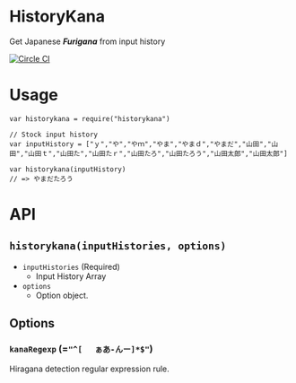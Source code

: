 # HistoryKana
Get Japanese ***Furigana*** from input history

[![Circle CI](https://circleci.com/gh/inuscript/historykana.svg?style=svg)](https://circleci.com/gh/inuscript/historykana)

# Usage

```
var historykana = require("historykana")

// Stock input history
var inputHistory = ["ｙ","や","やｍ","やま","やまｄ","やまだ","山田","山田","山田ｔ","山田た","山田たｒ","山田たろ","山田たろう","山田太郎","山田太郎"]

var historykana(inputHistory)
// => やまだたろう

```

# API
## `historykana(inputHistories, options)`
- `inputHistories` (Required)
  - Input History Array
- `options`
  - Option object.

## Options
### `kanaRegexp` (=`"^[ 　ぁあ-んー]*$"`)
Hiragana detection regular expression rule.

